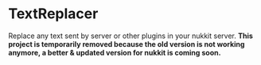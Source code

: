# TextReplacer
Replace any text sent by server or other plugins in your nukkit server.
**This project is temporarily removed because the old version is not working anymore, a better & updated version for nukkit is coming soon.**